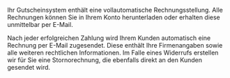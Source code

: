 
Ihr Gutscheinsystem enthält eine vollautomatische Rechnungsstellung. Alle Rechnungen können Sie in Ihrem Konto herunterladen oder erhalten diese unmittelbar per E-Mail.

Nach jeder erfolgreichen Zahlung wird Ihrem Kunden automatisch eine Rechnung per E-Mail zugesendet. Diese enthält Ihre Firmenangaben sowie alle weiteren rechtlichen Informationen. Im Falle eines Widerrufs erstellen wir für Sie eine Stornorechnung, die ebenfalls direkt an den Kunden gesendet wird.

